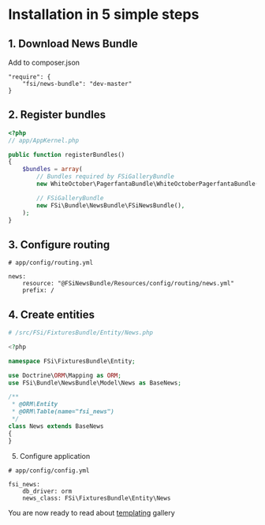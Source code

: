 # Installation in 5 simple steps

## 1. Download News Bundle

Add to composer.json

```
"require": {
    "fsi/news-bundle": "dev-master"
}
```

## 2. Register bundles

```php
<?php
// app/AppKernel.php

public function registerBundles()
{
    $bundles = array(
        // Bundles required by FSiGalleryBundle
        new WhiteOctober\PagerfantaBundle\WhiteOctoberPagerfantaBundle(),

        // FSiGalleryBundle
        new FSi\Bundle\NewsBundle\FSiNewsBundle(),
    );
}
```

## 3. Configure routing

```
# app/config/routing.yml

news:
    resource: "@FSiNewsBundle/Resources/config/routing/news.yml"
    prefix: /
```

## 4. Create entities

```php
# /src/FSi/FixturesBundle/Entity/News.php

<?php

namespace FSi\FixturesBundle\Entity;

use Doctrine\ORM\Mapping as ORM;
use FSi\Bundle\NewsBundle\Model\News as BaseNews;

/**
 * @ORM\Entity
 * @ORM\Table(name="fsi_news")
 */
class News extends BaseNews
{
}

```

5. Configure application

```
# app/config/config.yml

fsi_news:
    db_driver: orm
    news_class: FSi\FixturesBundle\Entity\News
```

You are now ready to read about [templating](templating.md) gallery


